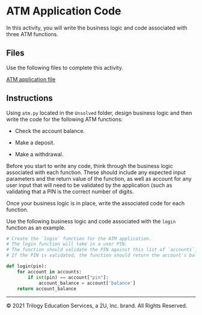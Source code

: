 # ATM Application Code

In this activity, you will write the business logic and code associated with three ATM functions.

## Files

Use the following files to complete this activity.

[ATM application file](atm.py)

## Instructions

Using `atm.py` located in the 	`Unsolved` folder, design business logic and then write the code for the following ATM functions:

* Check the account balance.

* Make a deposit.

* Make a withdrawal.

Before you start to write any code, think through the business logic associated with each function. These should include any expected input parameters and the return value of the function, as well as account for any user input that will need to be validated by the application (such as validating that a PIN is the correct number of digits.

Once your business logic is in place, write the associated code for each function.

Use the following business logic and code associated with the `login` function as an example.

```python
# Create the `login` function for the ATM application.
# The login function will take in a user PIN.
# The function should validate the PIN against this list of `accounts`.
# If the PIN is validated, the function should return the account's balance.

def login(pin):
    for account in accounts:
        if int(pin) == account["pin"]:
            account_balance = account['balance']
    return account_balance
```

---

© 2021 Trilogy Education Services, a 2U, Inc. brand. All Rights Reserved.